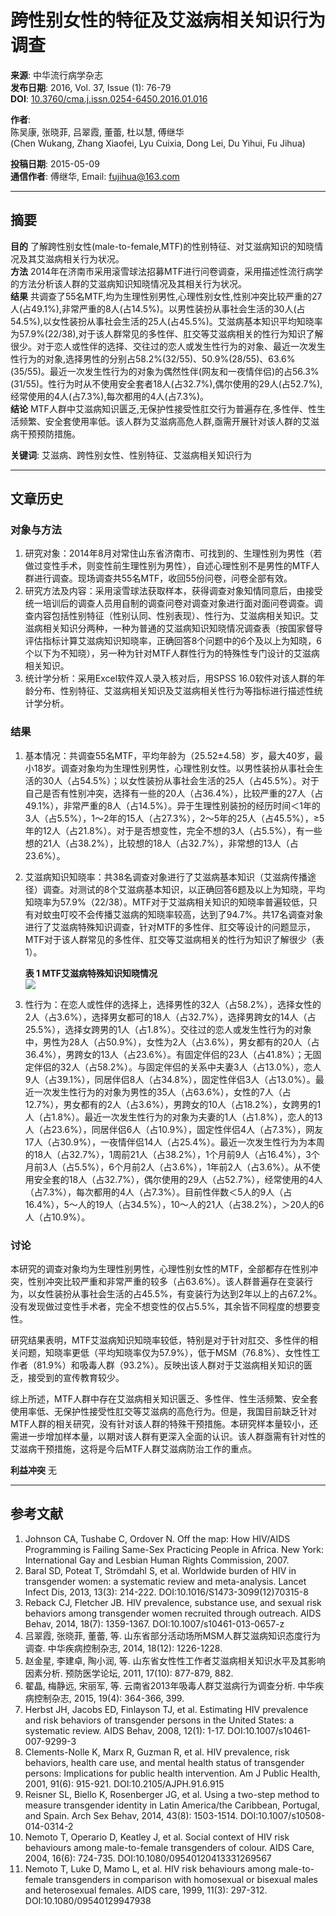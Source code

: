 # 跨性别女性的特征及艾滋病相关知识行为调查

**来源**: 中华流行病学杂志  
**发布日期**: 2016, Vol. 37, Issue (1): 76-79  
**DOI**: [10.3760/cma.j.issn.0254-6450.2016.01.016](http://dx.doi.org/10.3760/cma.j.issn.0254-6450.2016.01.016)

**作者**:  
陈吴康, 张晓菲, 吕翠霞, 董蕾, 杜以慧, 傅继华  
(Chen Wukang, Zhang Xiaofei, Lyu Cuixia, Dong Lei, Du Yihui, Fu Jihua)

**投稿日期**: 2015-05-09  
**通信作者**: 傅继华, Email: [fujihua@163.com](mailto:fujihua@163.com)

---

## 摘要
**目的** 了解跨性别女性(male-to-female,MTF)的性别特征、对艾滋病知识的知晓情况及其艾滋病相关行为状况。  
**方法** 2014年在济南市采用滚雪球法招募MTF进行问卷调查，采用描述性流行病学的方法分析该人群的艾滋病知识知晓情况及其相关行为状况。  
**结果** 共调查了55名MTF,均为生理性别男性,心理性别女性,性别冲突比较严重的27人(占49.1%),非常严重的8人(占14.5%)。以男性装扮从事社会生活的30人(占54.5%),以女性装扮从事社会生活的25人(占45.5%)。艾滋病基本知识平均知晓率为57.9%(22/38),对于该人群常见的多性伴、肛交等艾滋病相关的性行为知识了解很少。对于恋人或性伴的选择、交往过的恋人或发生性行为的对象、最近一次发生性行为的对象,选择男性的分别占58.2%(32/55)、50.9%(28/55)、63.6%(35/55)。最近一次发生性行为的对象为偶然性伴(网友和一夜情伴侣)的占56.3%(31/55)。性行为时从不使用安全套者18人(占32.7%),偶尔使用的29人(占52.7%),经常使用的4人(占7.3%),每次都用的4人(占7.3%)。  
**结论** MTF人群中艾滋病知识匮乏,无保护性接受性肛交行为普遍存在,多性伴、性生活频繁、安全套使用率低。该人群为艾滋病高危人群,亟需开展针对该人群的艾滋病干预预防措施。

**关键词**: 艾滋病、跨性别女性、性别特征、艾滋病相关知识行为

---

## 文章历史

### 对象与方法
1. 研究对象：2014年8月对常住山东省济南市、可找到的、生理性别为男性（若做过变性手术，则变性前生理性别为男性），自述心理性别不是男性的MTF人群进行调查。现场调查共55名MTF，收回55份问卷，问卷全部有效。
2. 研究方法及内容：采用滚雪球法获取样本，获得调查对象知情同意后，由接受统一培训后的调查人员用自制的调查问卷对调查对象进行面对面问卷调查。调查内容包括性别特征（性别认同、性别表现）、性行为、艾滋病相关知识。艾滋病相关知识分两种，一种为普通的艾滋病知识知晓情况调查表（按国家督导评估指标计算艾滋病知识知晓率，正确回答8个问题中的6个及以上为知晓，6个以下为不知晓），另一种为针对MTF人群性行为的特殊性专门设计的艾滋病相关知识。
3. 统计学分析：采用Excel软件双人录入核对后，用SPSS 16.0软件对该人群的年龄分布、性别特征、艾滋病相关知识及艾滋病相关性行为等指标进行描述性统计学分析。

### 结果
1. 基本情况：共调查55名MTF，平均年龄为（25.52±4.58）岁，最大40岁，最小18岁。调查对象均为生理性别男性，心理性别女性。以男性装扮从事社会生活的30人（占54.5%）；以女性装扮从事社会生活的25人（占45.5%）。对于自己是否有性别冲突，选择有一些的20人（占36.4%），比较严重的27人（占49.1%），非常严重的8人（占14.5%）。异于生理性别装扮的经历时间＜1年的3人（占5.5%），1～2年的15人（占27.3%），2～5年的25人（占45.5%），≥5年的12人（占21.8%）。对于是否想变性，完全不想的3人（占5.5%），有一些想的21人（占38.2%），比较想的18人（占32.7%），非常想的13人（占23.6%）。
   
2. 艾滋病知识知晓率：共38名调查对象进行了艾滋病基本知识（艾滋病传播途径）调查。对测试的8个艾滋病基本知识，以正确回答6题及以上为知晓，平均知晓率为57.9%（22/38）。MTF对于艾滋病相关知识的知晓率普遍较低，只有对蚊虫叮咬不会传播艾滋病的知晓率较高，达到了94.7%。共17名调查对象进行了艾滋病特殊知识调查，针对MTF的多性伴、肛交等设计的问题显示，MTF对于该人群常见的多性伴、肛交等艾滋病相关的性行为知识了解很少（表1）。

   **表 1 MTF艾滋病特殊知识知晓情况**  
   ![](PIC/20160116-T1.jpg)

3. 性行为：在恋人或性伴的选择上，选择男性的32人（占58.2%），选择女性的2人（占3.6%），选择男女都可的18人（占32.7%），选择男跨女的14人（占25.5%），选择女跨男的1人（占1.8%）。交往过的恋人或发生性行为的对象中，男性为28人（占50.9%），女性为2人（占3.6%），男女都有的20人（占36.4%），男跨女的13人（占23.6%）。有固定伴侣的23人（占41.8%）；无固定伴侣的32人（占58.2%）。与固定伴侣的关系中夫妻3人（占13.0%），恋人9人（占39.1%），同居伴侣8人（占34.8%），固定性伴侣3人（占13.0%）。最近一次发生性行为的对象为男性的35人（占63.6%），女性的7人（占12.7%），男女都有的2人（占3.6%），男跨女的10人（占18.2%），女跨男的1人（占1.8%）。最近一次发生性行为的对象为夫妻的1人（占1.8%），恋人的13人（占23.6%），同居伴侣6人（占10.9%），固定性伴侣4人（占7.3%），网友17人（占30.9%），一夜情伴侣14人（占25.4%）。最近一次发生性行为为本周的18人（占32.7%），1周前21人（占38.2%），1个月前9人（占16.4%），3个月前3人（占5.5%），6个月前2人（占3.6%），1年前2人（占3.6%）。从不使用安全套的18人（占32.7%），偶尔使用的29人（占52.7%），经常使用的4人（占7.3%），每次都用的4人（占7.3%）。目前性伴数＜5人的9人（占16.4%），5～人的19人（占34.5%），10～人的21人（占38.2%），＞20人的6人（占10.9%）。

### 讨论
本研究的调查对象均为生理性别男性，心理性别女性的MTF，全部都存在性别冲突，性别冲突比较严重和非常严重的较多（占63.6%）。该人群普遍存在变装行为，以女性装扮从事社会生活的占45.5%，有变装行为达到2年以上的占67.2%。没有发现做过变性手术者，完全不想变性的仅占5.5%，其余皆不同程度的想要变性。

研究结果表明，MTF艾滋病知识知晓率较低，特别是对于针对肛交、多性伴的相关问题，知晓率更低（平均知晓率仅为57.9%），低于MSM（76.8%）、女性性工作者（81.9%）和吸毒人群（93.2%）。反映出该人群对于艾滋病相关知识的匮乏，接受到的宣传教育较少。

综上所述，MTF人群中存在艾滋病相关知识匮乏、多性伴、性生活频繁、安全套使用率低、无保护性接受性肛交等艾滋病的高危行为。但是，我国目前缺乏针对MTF人群的相关研究，没有针对该人群的特殊干预措施。本研究样本量较小，还需进一步增加样本量，以期对该人群有更深入全面的认识。该人群亟需有针对性的艾滋病干预措施，这将是今后MTF人群艾滋病防治工作的重点。

**利益冲突** 无

---

## 参考文献
1. Johnson CA, Tushabe C, Ordover N. Off the map: How HIV/AIDS Programming is Failing Same-Sex Practicing People in Africa. New York: International Gay and Lesbian Human Rights Commission, 2007.
2. Baral SD, Poteat T, Strömdahl S, et al. Worldwide burden of HIV in transgender women: a systematic review and meta-analysis. Lancet Infect Dis, 2013, 13(3): 214-222. DOI:10.1016/S1473-3099(12)70315-8
3. Reback CJ, Fletcher JB. HIV prevalence, substance use, and sexual risk behaviors among transgender women recruited through outreach. AIDS Behav, 2014, 18(7): 1359-1367. DOI:10.1007/s10461-013-0657-z
4. 吕翠霞, 张晓菲, 董蕾, 等. 山东省部分活动场所MSM人群艾滋病知识态度行为调查. 中华疾病控制杂志, 2014, 18(12): 1226-1228.
5. 赵金星, 李建卓, 陶小润, 等. 山东省女性性工作者艾滋病相关知识水平及其影响因素分析. 预防医学论坛, 2011, 17(10): 877-879, 882.
6. 翟晶, 梅静远, 宋丽军, 等. 云南省2013年吸毒人群艾滋病行为调查分析. 中华疾病控制杂志, 2015, 19(4): 364-366, 399.
7. Herbst JH, Jacobs ED, Finlayson TJ, et al. Estimating HIV prevalence and risk behaviors of transgender persons in the United States: a systematic review. AIDS Behav, 2008, 12(1): 1-17. DOI:10.1007/s10461-007-9299-3
8. Clements-Nolle K, Marx R, Guzman R, et al. HIV prevalence, risk behaviors, health care use, and mental health status of transgender persons: Implications for public health intervention. Am J Public Health, 2001, 91(6): 915-921. DOI:10.2105/AJPH.91.6.915
9. Reisner SL, Biello K, Rosenberger JG, et al. Using a two-step method to measure transgender identity in Latin America/the Caribbean, Portugal, and Spain. Arch Sex Behav, 2014, 43(8): 1503-1514. DOI:10.1007/s10508-014-0314-2
10. Nemoto T, Operario D, Keatley J, et al. Social context of HIV risk behaviours among male-to-female transgenders of colour. AIDS Care, 2004, 16(6): 724-735. DOI:10.1080/09540120413331269567
11. Nemoto T, Luke D, Mamo L, et al. HIV risk behaviours among male-to-female transgenders in comparison with homosexual or bisexual males and heterosexual females. AIDS care, 1999, 11(3): 297-312. DOI:10.1080/09540129947938